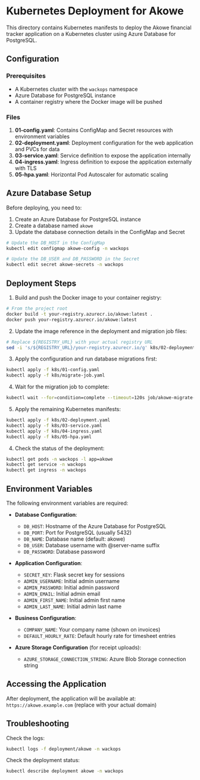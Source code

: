 # Kubernetes Deployment for Akowe

This directory contains Kubernetes manifests to deploy the Akowe financial tracker application on a Kubernetes cluster using Azure Database for PostgreSQL.

## Configuration

### Prerequisites

- A Kubernetes cluster with the `wackops` namespace
- Azure Database for PostgreSQL instance
- A container registry where the Docker image will be pushed

### Files

1. **01-config.yaml**: Contains ConfigMap and Secret resources with environment variables
2. **02-deployment.yaml**: Deployment configuration for the web application and PVCs for data
3. **03-service.yaml**: Service definition to expose the application internally
4. **04-ingress.yaml**: Ingress definition to expose the application externally with TLS
5. **05-hpa.yaml**: Horizontal Pod Autoscaler for automatic scaling

## Azure Database Setup

Before deploying, you need to:

1. Create an Azure Database for PostgreSQL instance
2. Create a database named `akowe`
3. Update the database connection details in the ConfigMap and Secret

```bash
# Update the DB_HOST in the ConfigMap
kubectl edit configmap akowe-config -n wackops

# Update the DB_USER and DB_PASSWORD in the Secret
kubectl edit secret akowe-secrets -n wackops
```

## Deployment Steps

1. Build and push the Docker image to your container registry:

```bash
# From the project root
docker build -t your-registry.azurecr.io/akowe:latest .
docker push your-registry.azurecr.io/akowe:latest
```

2. Update the image reference in the deployment and migration job files:

```bash
# Replace ${REGISTRY_URL} with your actual registry URL
sed -i 's/${REGISTRY_URL}/your-registry.azurecr.io/g' k8s/02-deployment.yaml k8s/migrate-job.yaml
```

3. Apply the configuration and run database migrations first:

```bash
kubectl apply -f k8s/01-config.yaml
kubectl apply -f k8s/migrate-job.yaml
```

4. Wait for the migration job to complete:

```bash
kubectl wait --for=condition=complete --timeout=120s job/akowe-migrate-db -n wackops
```

5. Apply the remaining Kubernetes manifests:

```bash
kubectl apply -f k8s/02-deployment.yaml
kubectl apply -f k8s/03-service.yaml
kubectl apply -f k8s/04-ingress.yaml
kubectl apply -f k8s/05-hpa.yaml
```

4. Check the status of the deployment:

```bash
kubectl get pods -n wackops -l app=akowe
kubectl get service -n wackops
kubectl get ingress -n wackops
```

## Environment Variables

The following environment variables are required:

- **Database Configuration**:
  - `DB_HOST`: Hostname of the Azure Database for PostgreSQL
  - `DB_PORT`: Port for PostgreSQL (usually 5432)
  - `DB_NAME`: Database name (default: akowe)
  - `DB_USER`: Database username with @server-name suffix
  - `DB_PASSWORD`: Database password

- **Application Configuration**:
  - `SECRET_KEY`: Flask secret key for sessions
  - `ADMIN_USERNAME`: Initial admin username
  - `ADMIN_PASSWORD`: Initial admin password
  - `ADMIN_EMAIL`: Initial admin email
  - `ADMIN_FIRST_NAME`: Initial admin first name
  - `ADMIN_LAST_NAME`: Initial admin last name

- **Business Configuration**:
  - `COMPANY_NAME`: Your company name (shown on invoices)
  - `DEFAULT_HOURLY_RATE`: Default hourly rate for timesheet entries
  
- **Azure Storage Configuration** (for receipt uploads):
  - `AZURE_STORAGE_CONNECTION_STRING`: Azure Blob Storage connection string

## Accessing the Application

After deployment, the application will be available at:
`https://akowe.example.com` (replace with your actual domain)

## Troubleshooting

Check the logs:
```bash
kubectl logs -f deployment/akowe -n wackops
```

Check the deployment status:
```bash
kubectl describe deployment akowe -n wackops
```